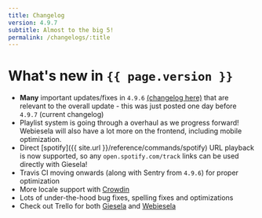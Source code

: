```yaml
---
title: Changelog
version: 4.9.7
subtitle: Almost to the big 5!
permalink: /changelogs/:title
---
```



# What's new in `{{ page.version }}`

- **Many** important updates/fixes in `4.9.6` [(changelog here)](https://siku2.github.io/Giesela/changelogs/changelog-496) that are relevant to the overall update - this was just posted one day before `4.9.7` (current changelog) 
- Playlist system is going through a overhaul as we progress forward! Webiesela will also have a lot more on the frontend, including mobile optimization.
- Direct [spotify]({{ site.url }}/reference/commands/spotify) URL playback is now supported, so any `open.spotify.com/track` links can be used directly with Giesela!
- Travis CI moving onwards (along with Sentry from `4.9.6`) for proper optimization
- More locale support with [Crowdin](https://crowdin.com/)
- Lots of under-the-hood bug fixes, spelling fixes and optimizations
- Check out Trello for both [Giesela](https://trello.com/b/K5zhvvSY/giesela) and [Webiesela](https://trello.com/b/lUgFaaFH/webiesela) 

